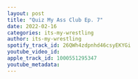 ```yaml
---
layout: post
title: "Quiz My Ass Club Ep. 7"
date: 2022-02-16
categories: its-my-wrestling
author: its-my-wrestling
spotify_track_id: 26QWh4zdpnhd46csyEKYGi
youtube_video_id: 
apple_track_id: 1000551295347
youtube_metadata: 
---
```

